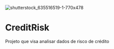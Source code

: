 ![shutterstock_635516519-1-770x478](https://user-images.githubusercontent.com/70775662/132512132-9fbe8f4b-ebee-4bb0-b789-f02b3aa9b5b8.jpg)
# CreditRisk
Projeto que visa analisar dados de risco de crédito
